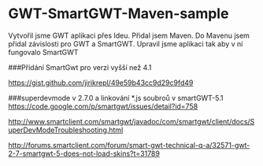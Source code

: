 # GWT-SmartGWT-Maven-sample
Vytvořil jsme GWT aplikaci přes Ideu. Přidal jsem Maven. Do Mavenu jsem přidal závislosti pro GWT a SmartGWT. Upravil jsme aplikaci tak aby v ní fungovalo SmartGWT

###Přidání SmartGwt pro verzi vyšší než 4.1 

https://gist.github.com/jirikrepl/49e59b43cc9d29c9fd49

###superdevmode v 2.7.0 a linkování *.js soubroů v smartGWT-5.1
https://code.google.com/p/smartgwt/issues/detail?id=758

http://www.smartclient.com/smartgwt/javadoc/com/smartgwt/client/docs/SuperDevModeTroubleshooting.html

http://forums.smartclient.com/forum/smart-gwt-technical-q-a/32571-gwt-2-7-smartgwt-5-does-not-load-skins?t=31789
